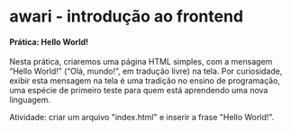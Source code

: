 # awari - introdução ao frontend

#### Prática: Hello World!

Nesta prática, criaremos uma página HTML simples, com a mensagem “Hello World!” (“Olá, mundo!”, em tradução livre) na tela. Por curiosidade, exibir esta mensagem na tela é uma tradição no ensino de programação, uma espécie de primeiro teste para quem está aprendendo uma nova linguagem.

Atividade: criar um arquivo "index.html" e inserir a frase "Hello World!".
